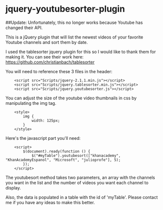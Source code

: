 jquery-youtubesorter-plugin
===========================

##Update: Unfortunately, this no longer works because Youtube has changed their API.

This is a jQuery plugin that will list the newest videos of your favorite Youtube channels and sort them by date.

I used the tablesorter jquery plugin for this so I would like to thank them for making it.  You can see their work here:
  https://github.com/christianbach/tablesorter

You will need to reference these 3 files in the header:
```
    <script src="Scripts/jquery-2.1.1.min.js"></script>
    <script src="Scripts/jquery.tablesorter.min.js"></script>
    <script src="Scripts/jquery.youtubesorter.js"></script>
```
You can adjust the size of the youtube video thumbnails in css by manipulating the img tag.
```
    <style>
        img {
            width: 125px;
        }
    </style>
```
Here's the javascript part you'll need:
```
    <script>
        $(document).ready(function () {
            $("#myTable").youtubesort(["khanacademy", "KhanAcademyEspanol", "Microsoft", "julioprofe"], 5);
        });
    </script>
```
The youtubesort method takes two parameters, an array with the channels you want in the list and the number of videos you want each channel to display.

Also, the data is populated in a table with the id of 'myTable'.  Please contact me if you have any ideas to make this better.
